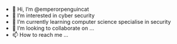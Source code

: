 - 👋 Hi, I’m @emperorpenguincat
- 👀 I’m interested in cyber security
- 🌱 I’m currently learning computer science specialise in security
- 💞️ I’m looking to collaborate on ...
- 📫 How to reach me ...

<!---
emperorpenguincat/emperorpenguincat is a ✨ special ✨ repository because its `README.md` (this file) appears on your GitHub profile.
You can click the Preview link to take a look at your changes.
--->
